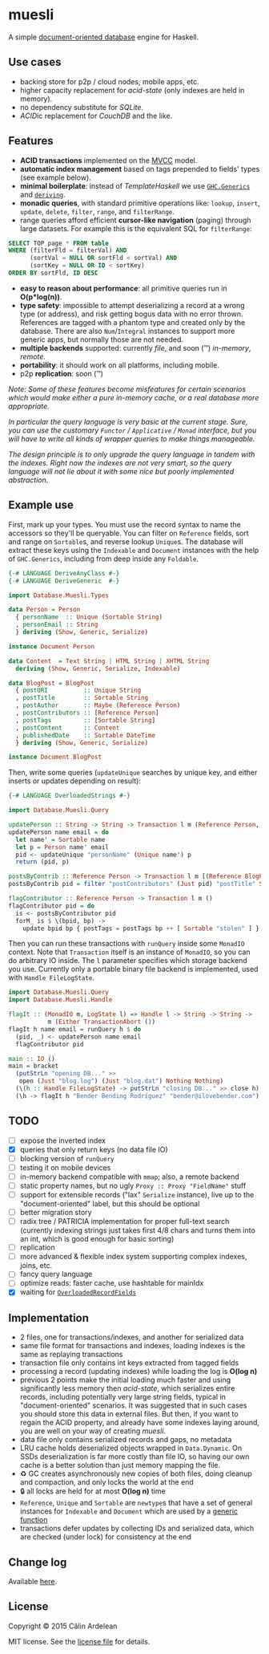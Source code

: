 muesli
======

A simple [document-oriented database][nosql] engine for Haskell.

Use cases
---------
* backing store for p2p / cloud nodes, mobile apps, etc.
* higher capacity replacement for *acid-state* (only indexes are held in memory).
* no dependency substitute for *SQLite*.
* *ACID*ic replacement for *CouchDB* and the like.

Features
--------
* **ACID transactions** implemented on the [MVCC][] model.
* **automatic index management** based on tags prepended to fields' types
(see example below).
* **minimal boilerplate**: instead of *TemplateHaskell* we use
[`GHC.Generics`][gen] and [`deriving`][der].
* **monadic queries**, with standard primitive operations like:
`lookup`, `insert`, `update`, `delete`, `filter`, `range`, and `filterRange`.
* range queries afford efficient **cursor-like navigation** (paging) through
large datasets. For example this is the equivalent SQL for `filterRange`:
```SQL
SELECT TOP page * FROM table
WHERE (filterFld = filterVal) AND
      (sortVal = NULL OR sortFld < sortVal) AND
      (sortKey = NULL OR ID < sortKey)
ORDER BY sortFld, ID DESC
```
* **easy to reason about performance**: all primitive queries run in **O(p*log(n))**.
* **type safety**: impossible to attempt deserializing a record at a wrong type
(or address), and risk getting bogus data with no error thrown.
References are tagged with a phantom type and created only by the database.
There are also `Num`/`Integral` instances to support more generic apps,
but normally those are not needed.
* **multiple backends** supported: currently *file*, and soon (:tm:)
*in-memory*, *remote*.
* **portability**: it should work on all platforms, including mobile.
* p2p **replication**: soon (:tm:)

*Note: Some of these features become misfeatures for certain scenarios which
would make either a pure in-memory cache, or a real database more appropriate.*

*In particular the query language is very basic at the current stage. Sure, you
can use the customary `Functor` / `Applicative` / `Monad` interface, but you will
have to write all kinds of wrapper queries to make things manageable.*

*The design principle is to only upgrade the query language in tandem with the indexes.
Right now the indexes are not very smart, so the query language will not lie
about it with some nice but poorly implemented abstraction.*

Example use
-----------
First, mark up your types. You must use the record syntax to name the
accessors so they'll be queryable. You can filter on `Reference` fields, sort and
range on `Sortable`s, and reverse lookup `Unique`s. The database will extract
these keys using the `Indexable` and `Document` instances with the help of
`GHC.Generics`, including from deep inside any `Foldable`.

```Haskell
{-# LANGUAGE DeriveAnyClass #-}
{-# LANGUAGE DeriveGeneric  #-}

import Database.Muesli.Types

data Person = Person
  { personName  :: Unique (Sortable String)
  , personEmail :: String
  } deriving (Show, Generic, Serialize)

instance Document Person

data Content  = Text String | HTML String | XHTML String
  deriving (Show, Generic, Serialize, Indexable)

data BlogPost = BlogPost
  { postURI          :: Unique String
  , postTitle        :: Sortable String
  , postAuthor       :: Maybe (Reference Person)
  , postContributors :: [Reference Person]
  , postTags         :: [Sortable String]
  , postContent      :: Content
  , publishedDate    :: Sortable DateTime
  } deriving (Show, Generic, Serialize)

instance Document BlogPost
```

Then, write some queries (`updateUnique` searches by unique key, and either
inserts or updates depending on result):

```Haskell
{-# LANGUAGE OverloadedStrings #-}

import Database.Muesli.Query

updatePerson :: String -> String -> Transaction l m (Reference Person, Person)
updatePerson name email = do
  let name' = Sortable name
  let p = Person name' email
  pid <- updateUnique "personName" (Unique name') p
  return (pid, p)

postsByContrib :: Reference Person -> Transaction l m [(Reference BlogPost, BlogPost)]
postsByContrib pid = filter "postContributors" (Just pid) "postTitle" SortAsc

flagContributor :: Reference Person -> Transaction l m ()
flagContributor pid = do
  is <- postsByContributor pid
  forM_ is $ \(bpid, bp) ->
    update bpid bp { postTags = postTags bp ++ [ Sortable "stolen" ] }
```

Then you can run these transactions with `runQuery` inside some `MonadIO` context.
Note that `Transaction` itself is an instance of `MonadIO`, so you can do
arbitrary IO inside.
The `l` parameter specifies which storage backend you use.
Currently only a portable binary file backend is implemented, used with
`Handle FileLogState`.

```Haskell
import Database.Muesli.Query
import Database.Muesli.Handle

flagIt :: (MonadIO m, LogState l) => Handle l -> String -> String ->
           m (Either TransactionAbort ())
flagIt h name email = runQuery h $ do
  (pid, _) <- updatePerson name email
  flagContributor pid

main :: IO ()
main = bracket
  (putStrLn "opening DB..." >>
   open (Just "blog.log") (Just "blog.dat") Nothing Nothing)
  (\(h :: Handle FileLogState) -> putStrLn "closing DB..." >> close h)
  (\h -> flagIt h "Bender Bending Rodríguez" "bender@ilovebender.com")

```

TODO
----
- [ ] expose the inverted index
- [x] queries that only return keys (no data file IO)
- [ ] blocking version of `runQuery`
- [ ] testing it on mobile devices
- [ ] in-memory backend compatible with `mmap`; also, a remote backend
- [ ] static property names, but no ugly `Proxy :: Proxy "FieldName"` stuff
- [ ] support for extensible records ("lax" `Serialize` instance),
live up to the "document-oriented" label, but this should be optional
- [ ] better migration story
- [ ] radix tree / PATRICIA implementation for proper full-text search
(currently indexing strings just takes first 4/8 chars and turns them into an int,
which is good enough for basic sorting)
- [ ] replication
- [ ] more advanced & flexible index system supporting complex indexes, joins, etc.
- [ ] fancy query language
- [ ] optimize reads: faster cache, use hashtable for mainIdx
- [x] waiting for [`OverloadedRecordFields`][orf]

Implementation
--------------
* 2 files, one for transactions/indexes, and another for serialized data
* same file format for transactions and indexes, loading indexes is
the same as replaying transactions
* transaction file only contains int keys extracted from tagged fields
* processing a record (updating indexes) while loading the log is **O(log n)**
* previous 2 points make the initial loading much faster and using significantly
less memory then *acid-state*, which serializes entire records, including
potentially very large string fields, typical in "document-oriented" scenarios.
It was suggested that in such cases you should store this data in external files.
But then, if you want to regain the ACID property, and already have some indexes
laying around, you are well on your way of creating *muesli*.
* data file only contains serialized records and gaps, no metadata
* LRU cache holds deserialized objects wrapped in `Data.Dynamic`.
On SSDs deserialization is far more costly than file IO,
so having our own cache is a better solution than just memory mapping the file.
* :recycle: GC creates asynchronously new copies of both files, doing cleanup and
compaction, and only locks the world at the end
* :lock: all locks are held for at most **O(log n)** time
* `Reference`, `Unique` and `Sortable` are `newtype`s that have a set of general
instances for `Indexable` and `Document` which are used by a [generic function][gen]
* transactions defer updates by collecting IDs and serialized data,
which are checked (under lock) for consistency at the end

Change log
----------
Available [here][changes].

License
-------
Copyright © 2015 Călin Ardelean

MIT license. See the [license file][MIT] for details.

[nosql]: https://en.wikipedia.org/wiki/Document-oriented_database "Document-oriented database - Wikipedia"
[MVCC]: https://en.wikipedia.org/wiki/Multiversion_concurrency_control "Multiversion concurrency control - Wikipedia"
[gen]: https://downloads.haskell.org/~ghc/latest/docs/html/users_guide/generic-programming.html "Generic Programming - GHC User's Guide"
[der]: https://downloads.haskell.org/~ghc/latest/docs/html/users_guide/deriving.html "Extensions to the deriving mechanism - GHC User's Guide"
[orf]: https://ghc.haskell.org/trac/ghc/wiki/Records/OverloadedRecordFields "Overloaded Record Fields - GHC Wiki"
[changes]: https://github.com/clnx/muesli/blob/master/CHANGELOG.md "Muesli change log"
[MIT]: https://github.com/clnx/muesli/blob/master/LICENSE.md "MIT License File"

